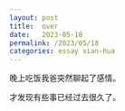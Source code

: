 ```yaml
---
layout: post
title:  over
date:   2023-05-18
permalink: /2023/05/18
categories: essay xian-hua
---
```


晚上吃饭我爸突然聊起了感情。

才发现有些事已经过去很久了。